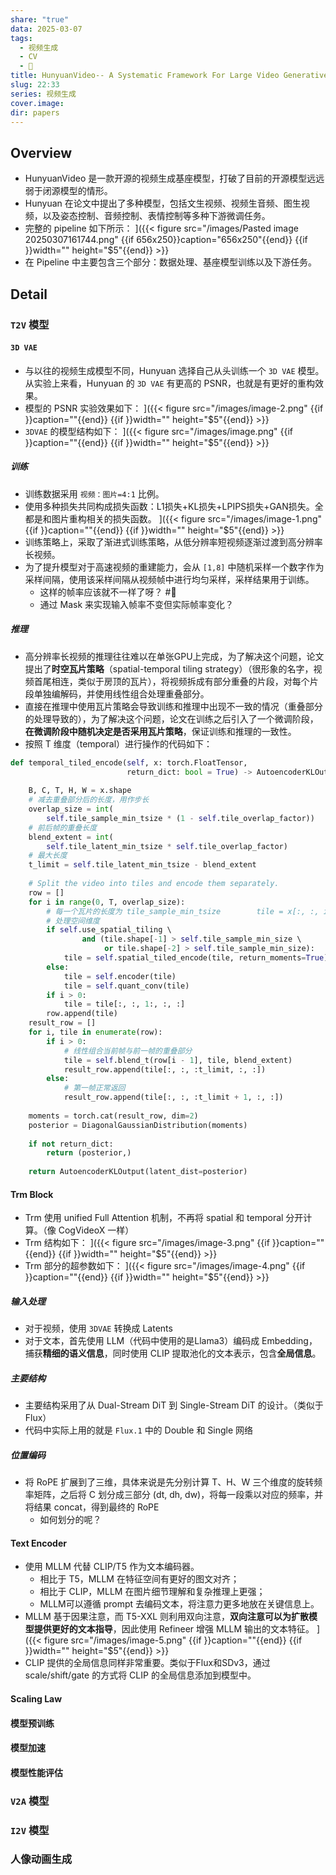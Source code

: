 ```yaml
---
share: "true"
data: 2025-03-07
tags:
  - 视频生成
  - CV
  - 🤔
title: HunyuanVideo-- A Systematic Framework For Large Video Generative Models
slug: 22:33
series: 视频生成
cover.image: 
dir: papers
---
```

## Overview
- HunyuanVideo 是一款开源的视频生成基座模型，打破了目前的开源模型远远弱于闭源模型的情形。
- Hunyuan 在论文中提出了多种模型，包括文生视频、视频生音频、图生视频，以及姿态控制、音频控制、表情控制等多种下游微调任务。
- 完整的 pipeline 如下所示： 
]({{< figure src="/images/Pasted image 20250307161744.png" {{if 656x250}}caption="656x250"{{end}} {{if }}width="" height="$5"{{end}} >}}
- 在 Pipeline 中主要包含三个部分：数据处理、基座模型训练以及下游任务。
## Detail
### `T2V` 模型
#### `3D VAE` 
- 与以往的视频生成模型不同，Hunyuan 选择自己从头训练一个 `3D VAE` 模型。从实验上来看，Hunyuan 的 `3D VAE` 有更高的 PSNR，也就是有更好的重构效果。
- 模型的 PSNR 实验效果如下：
]({{< figure src="/images/image-2.png" {{if }}caption=""{{end}} {{if }}width="" height="$5"{{end}} >}}
- `3DVAE` 的模型结构如下：
]({{< figure src="/images/image.png" {{if }}caption=""{{end}} {{if }}width="" height="$5"{{end}} >}}
##### 训练
- 训练数据采用 `视频：图片=4:1` 比例。
- 使用多种损失共同构成损失函数：L1损失+KL损失+LPIPS损失+GAN损失。全都是和图片重构相关的损失函数。
]({{< figure src="/images/image-1.png" {{if }}caption=""{{end}} {{if }}width="" height="$5"{{end}} >}}
- 训练策略上，采取了渐进式训练策略，从低分辨率短视频逐渐过渡到高分辨率长视频。
- 为了提升模型对于高速视频的重建能力，会从 `[1,8]` 中随机采样一个数字作为采样间隔，使用该采样间隔从视频帧中进行均匀采样，采样结果用于训练。
	- 这样的帧率应该就不一样了呀？ #🤔
	- 通过 Mask 来实现输入帧率不变但实际帧率变化？
##### 推理
- 高分辨率长视频的推理往往难以在单张GPU上完成，为了解决这个问题，论文提出了**时空瓦片策略**（spatial-temporal tiling strategy）（很形象的名字，视频首尾相连，类似于房顶的瓦片），将视频拆成有部分重叠的片段，对每个片段单独编解码，并使用线性组合处理重叠部分。
- 直接在推理中使用瓦片策略会导致训练和推理中出现不一致的情况（重叠部分的处理导致的），为了解决这个问题，论文在训练之后引入了一个微调阶段，**在微调阶段中随机决定是否采用瓦片策略**，保证训练和推理的一致性。
- 按照 T 维度（temporal）进行操作的代码如下：
```python
def temporal_tiled_encode(self, x: torch.FloatTensor,  
                          return_dict: bool = True) -> AutoencoderKLOutput:  
  
    B, C, T, H, W = x.shape  
    # 减去重叠部分后的长度，用作步长  
    overlap_size = int(  
        self.tile_sample_min_tsize * (1 - self.tile_overlap_factor))  
    # 前后帧的重叠长度  
    blend_extent = int(  
        self.tile_latent_min_tsize * self.tile_overlap_factor)  
    # 最大长度  
    t_limit = self.tile_latent_min_tsize - blend_extent  
  
    # Split the video into tiles and encode them separately.  
    row = []  
    for i in range(0, T, overlap_size):  
        # 每一个瓦片的长度为 tile_sample_min_tsize        tile = x[:, :, i: i + self.tile_sample_min_tsize + 1, :, :]  
        # 处理空间维度  
        if self.use_spatial_tiling \  
                and (tile.shape[-1] > self.tile_sample_min_size \  
                     or tile.shape[-2] > self.tile_sample_min_size):  
            tile = self.spatial_tiled_encode(tile, return_moments=True)  
        else:
            tile = self.encoder(tile)  
            tile = self.quant_conv(tile)  
        if i > 0:  
            tile = tile[:, :, 1:, :, :]  
        row.append(tile)  
    result_row = []  
    for i, tile in enumerate(row):  
        if i > 0:  
            # 线性组合当前帧与前一帧的重叠部分  
            tile = self.blend_t(row[i - 1], tile, blend_extent)  
            result_row.append(tile[:, :, :t_limit, :, :])  
        else:  
            # 第一帧正常返回  
            result_row.append(tile[:, :, :t_limit + 1, :, :])  
  
    moments = torch.cat(result_row, dim=2)  
    posterior = DiagonalGaussianDistribution(moments)  
  
    if not return_dict:  
        return (posterior,)  
  
    return AutoencoderKLOutput(latent_dist=posterior)
```
#### Trm Block
- Trm 使用 unified Full Attention 机制，不再将 spatial 和 temporal 分开计算。（像 CogVideoX 一样）
- Trm 结构如下：
]({{< figure src="/images/image-3.png" {{if }}caption=""{{end}} {{if }}width="" height="$5"{{end}} >}}
- Trm 部分的超参数如下：
]({{< figure src="/images/image-4.png" {{if }}caption=""{{end}} {{if }}width="" height="$5"{{end}} >}}
##### 输入处理
- 对于视频，使用 `3DVAE` 转换成 Latents
- 对于文本，首先使用 LLM（代码中使用的是Llama3）编码成 Embedding，捕获**精细的语义信息**，同时使用 CLIP 提取池化的文本表示，包含**全局信息**。
##### 主要结构
- 主要结构采用了从 Dual-Stream DiT 到 Single-Stream DiT 的设计。（类似于 Flux）
- 代码中实际上用的就是 `Flux.1` 中的 Double 和 Single 网络
##### 位置编码
- 将 RoPE 扩展到了三维，具体来说是先分别计算 T、H、W 三个维度的旋转频率矩阵，之后将 C 划分成三部分 (dt, dh, dw)，将每一段乘以对应的频率，并将结果 concat，得到最终的 RoPE
	- 如何划分的呢？
#### Text Encoder
- 使用 MLLM 代替 CLIP/T5 作为文本编码器。
	- 相比于 T5，MLLM 在特征空间有更好的图文对齐；
	- 相比于 CLIP，MLLM 在图片细节理解和复杂推理上更强；
	- MLLM可以遵循 prompt 去编码文本，将注意力更多地放在关键信息上。
- MLLM 基于因果注意，而 T5-XXL 则利用双向注意，**双向注意可以为扩散模型提供更好的文本指导**，因此使用 Refineer 增强 MLLM 输出的文本特征。
]({{< figure src="/images/image-5.png" {{if }}caption=""{{end}} {{if }}width="" height="$5"{{end}} >}}
- CLIP 提供的全局信息同样非常重要。类似于Flux和SDv3，通过 scale/shift/gate 的方式将 CLIP 的全局信息添加到模型中。
#### Scaling Law

#### 模型预训练
#### 模型加速
#### 模型性能评估
### `V2A` 模型
### `I2V` 模型
### 人像动画生成
